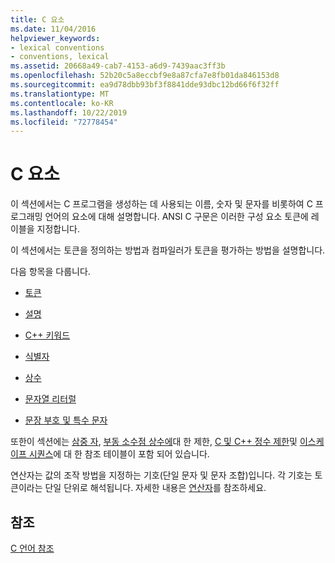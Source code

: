 ```yaml
---
title: C 요소
ms.date: 11/04/2016
helpviewer_keywords:
- lexical conventions
- conventions, lexical
ms.assetid: 20668a49-cab7-4153-a6d9-7439aac3ff3b
ms.openlocfilehash: 52b20c5a8eccbf9e8a87cfa7e8fb01da846153d8
ms.sourcegitcommit: ea9d78dbb93bf3f8841dde93dbc12bd66f6f32ff
ms.translationtype: MT
ms.contentlocale: ko-KR
ms.lasthandoff: 10/22/2019
ms.locfileid: "72778454"
---
```

# <a name="elements-of-c"></a>C 요소

이 섹션에서는 C 프로그램을 생성하는 데 사용되는 이름, 숫자 및 문자를 비롯하여 C 프로그래밍 언어의 요소에 대해 설명합니다. ANSI C 구문은 이러한 구성 요소 토큰에 레이블을 지정합니다.

이 섹션에서는 토큰을 정의하는 방법과 컴파일러가 토큰을 평가하는 방법을 설명합니다.

다음 항목을 다룹니다.

- [토큰](../c-language/c-tokens.md)

- [설명](../c-language/c-comments.md)

- [C++ 키워드](../c-language/c-keywords.md)

- [식별자](../c-language/c-identifiers.md)

- [상수](../c-language/c-constants.md)

- [문자열 리터럴](../c-language/c-string-literals.md)

- [문장 부호 및 특수 문자](../c-language/punctuation-and-special-characters.md)

또한이 섹션에는 [삼중 자](../c-language/trigraphs.md), [부동 소수점 상수에](../c-language/limits-on-floating-point-constants.md)대 한 제한, [C 및 C++ 정수 제한](../c-language/cpp-integer-limits.md)및 [이스케이프 시퀀스](../c-language/escape-sequences.md)에 대 한 참조 테이블이 포함 되어 있습니다.

연산자는 값의 조작 방법을 지정하는 기호(단일 문자 및 문자 조합)입니다. 각 기호는 토큰이라는 단일 단위로 해석됩니다. 자세한 내용은 [연산자](../c-language/c-operators.md)를 참조하세요.

## <a name="see-also"></a>참조

[C 언어 참조](../c-language/c-language-reference.md)
